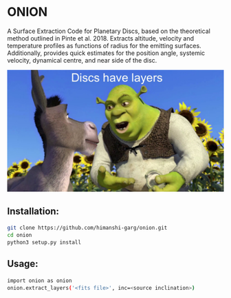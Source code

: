 # ONION
A Surface Extraction Code for Planetary Discs, based on the theoretical method outlined in Pinte et al. 2018.
Extracts altitude, velocity and temperature profiles as functions of radius for the emitting surfaces. 
Additionally, provides quick estimates for the position angle, systemic velocity, dynamical centre, and near side of the disc.

![alt text](https://github.com/himanshi-garg/onion/blob/main/supplementary/shrek.jpg)

## Installation:
```bash
git clone https://github.com/himanshi-garg/onion.git
cd onion
python3 setup.py install
```

## Usage:
```bash
import onion as onion
onion.extract_layers('<fits file>', inc=<source inclination>)
```
